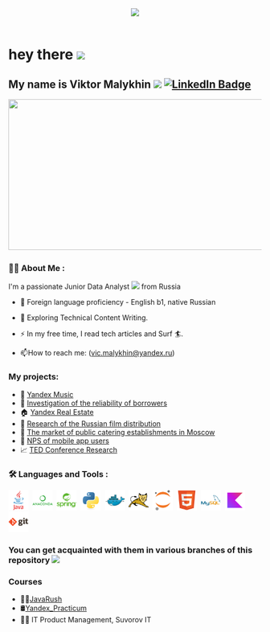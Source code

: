 

  </a>
</div>

<div id="header" align="center">
  <img src="https://media.giphy.com/media/M9gbBd9nbDrOTu1Mqx/giphy.gif" width="100"/>

</div>

  </a>
</div>
<img src="https://komarev.com/ghpvc/?username=MalykhinViktor&style=flat-square&color=blue" alt=""/>


<h1>
  hey there
  <img src="https://media.giphy.com/media/ymwg2hvAKuuuiDN1x3/giphy.gif" width="50px"/>
</h1>


<h2>
  My name is Viktor Malykhin
  <img src="https://media.giphy.com/media/hvRJCLFzcasrR4ia7z/giphy.gif" width="30px"/>
   <a href="https://www.linkedin.com/in/виктор-малыхин-76a066279/">
    <img src="https://img.shields.io/badge/LinkedIn-blue?style=for-the-badge&logo=linkedin&logoColor=white" alt="LinkedIn Badge"/>
  </a> 
</h2>
<div align="center">
  <img src="https://media.giphy.com/media/3oKIPEqDGUULpEU0aQ/giphy.gif" width="600" height="300"/>
</div> 

        


### :man_technologist: About Me :

I'm a passionate Junior Data Analyst  <img src="https://media.giphy.com/media/WUlplcMpOCEmTGBtBW/giphy.gif" width="30"> from Russia
- 🏴󠁧󠁢󠁥󠁮 Foreign language proficiency - English b1, native Russian
- :seedling: Exploring Technical Content Writing.

- :zap: In my free time, I read tech articles and Surf 🏄.

- :mailbox:How to reach me: (vic.malykhin@yandex.ru)



### My projects:

  -  🎵 <a href="https://github.com/MalykhinViktor/Yandex_praktikum/tree/first-project" target="_blank">Yandex Music</a>
  -  🏦  <a href="https://github.com/MalykhinViktor/Yandex_praktikum/tree/second-project" target="_blank">Investigation of the reliability of borrowers</a>
  - 🏠  <a href="https://github.com/MalykhinViktor/Yandex_praktikum/tree/third-project" target="_blank">Yandex Real Estate</a>
  - 🎦 <a href="https://github.com/MalykhinViktor/Yandex_praktikum/tree/fourth-project" target="_blank"> Research of the Russian film distribution</a>
  - 🥩 <a href="https://github.com/MalykhinViktor/Yandex_praktikum/tree/fifth-project" target="_blank">The market of public catering establishments in Moscow</a>
  -  📱 <a href="https://github.com/MalykhinViktor/Yandex_praktikum/tree/sixth-project" target="_blank"> NPS of mobile app users</a>
  -  📈 <a href="https://github.com/MalykhinViktor/Yandex_praktikum/tree/seventh-project" target="_blank"> TED Conference Research </a>


### :hammer_and_wrench: Languages and Tools :

<div>
  <img src="https://github.com/devicons/devicon/blob/master/icons/java/java-original-wordmark.svg" title="Java" alt="Java" width="40" height="40"/>&nbsp;
  <img src="https://github.com/devicons/devicon/blob/master/icons/anaconda/anaconda-original-wordmark.svg" title="React" alt="React" width="40" height="40"/>&nbsp;
  <img src="https://github.com/devicons/devicon/blob/master/icons/spring/spring-original-wordmark.svg" title="Spring" alt="Spring" width="40" height="40"/>&nbsp;
  <img src="https://github.com/devicons/devicon/blob/master/icons/python/python-original.svg" title="Material UI" alt="Material UI" width="40" height="40"/>&nbsp;
  <img src="https://github.com/devicons/devicon/blob/master/icons/docker/docker-original.svg" title="Flutter" alt="Flutter" width="40" height="40"/>&nbsp;
  <img src="https://github.com/devicons/devicon/blob/master/icons/tomcat/tomcat-original.svg" title="Redux" alt="Redux " width="40" height="40"/>&nbsp;
   <img src="https://github.com/devicons/devicon/blob/master/icons/jupyter/jupyter-original.svg"  title="CSS3" alt="CSS" width="40" height="40"/>&nbsp;
  <img src="https://github.com/devicons/devicon/blob/master/icons/html5/html5-original.svg" title="HTML5" alt="HTML" width="40" height="40"/>&nbsp;
  <img src="https://github.com/devicons/devicon/blob/master/icons/mysql/mysql-original-wordmark.svg" title="MySQL"  alt="MySQL" width="40" height="40"/>&nbsp;
  <img src="https://github.com/devicons/devicon/blob/master/icons/kotlin/kotlin-original.svg" title="NodeJS" alt="NodeJS" width="40" height="40"/>&nbsp;
   <img src="https://github.com/devicons/devicon/blob/master/icons/git/git-original-wordmark.svg" title="Git" **alt="Git" width="40" height="40"/>
</div>

<h3>
  You can get acquainted with them in various branches of this repository
  <img src="https://media.giphy.com/media/Y01wot3Bt9Bpdz8xvs/giphy.gif" width="60px"/>
</h3>

### Courses
-  🧑‍💻<a href="https://github.com/JavaRush" target="_blank">JavaRush</a> 
-  🛢<a href="https://practicum.yandex.ru/" target="_blank">Yandex_Practicum</a> 
-  👨‍💼 IT Product Management, Suvorov IT
